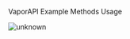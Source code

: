 VaporAPI Example Methods Usage

![unknown](https://user-images.githubusercontent.com/69767529/124498239-64bcf180-dd92-11eb-8626-0d46f6f64dff.png)


